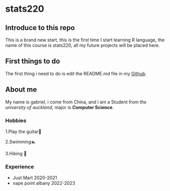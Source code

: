 # stats220

## Introduce to this repo
This is a brand new start, this is the first time I start learning R language, the name of this course is stats220, all my future projects will be placed here.

## First things to do
The first thing i need to do is edit the README.md file in my [Github](https://github.com/SFEGabriel/stats220/edit/main/README.md).

## About me
My name is gabriel, i come from China, and i am a Student from *the university of auckland*, major is **Computer Science**.

### Hobbies
1.Play the guitar🎸

2.Swimming🏊

3.Hiking 🥿

### Experience
- Just Mart 2020-2021
- vape point albany 2022-2023

